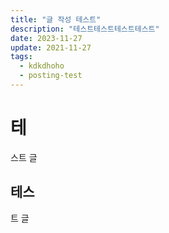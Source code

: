 ```yaml
---
title: "글 작성 테스트"
description: "테스트테스트테스트테스트"
date: 2023-11-27
update: 2021-11-27
tags:
  - kdkdhoho
  - posting-test
---
```


# 테

스트 글

## 테스

트 글